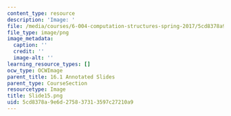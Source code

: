 ```yaml
---
content_type: resource
description: 'Image: '
file: /media/courses/6-004-computation-structures-spring-2017/5cd8378a9e6d275837313597c27210a9_Slide15.png
file_type: image/png
image_metadata:
  caption: ''
  credit: ''
  image-alt: ''
learning_resource_types: []
ocw_type: OCWImage
parent_title: 16.1 Annotated Slides
parent_type: CourseSection
resourcetype: Image
title: Slide15.png
uid: 5cd8378a-9e6d-2758-3731-3597c27210a9
---
```

